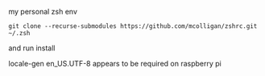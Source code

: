 my personal zsh env

    git clone --recurse-submodules https://github.com/mcolligan/zshrc.git ~/.zsh

and run install

locale-gen en_US.UTF-8 appears to be required on raspberry pi
